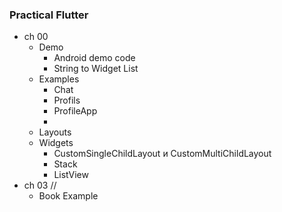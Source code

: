 ### Practical Flutter

- ch 00  
  - Demo 
      - Android demo code
      - String to Widget List
  - Examples
    - Chat
    - Profils
    - ProfileApp
    - 
  - Layouts
  - Widgets
    - CustomSingleChildLayout и CustomMultiChildLayout
    - Stack
    - ListView
- ch 03 //
  - Book Example





